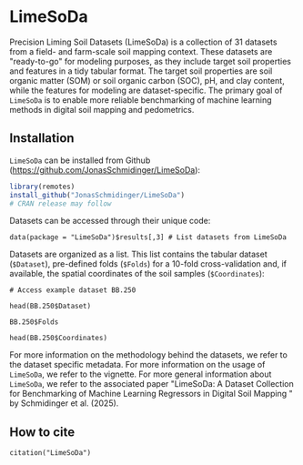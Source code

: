 
# LimeSoDa

Precision Liming Soil Datasets (LimeSoDa) is a collection of 31 datasets from a field- and farm-scale soil mapping context. These datasets are "ready-to-go" for modeling purposes, as they include target soil properties and features in a tidy tabular format. The target soil properties are soil organic matter (SOM) or soil organic carbon (SOC), pH, and clay content, while the features for modeling are dataset-specific. The primary goal of `LimeSoDa` is to enable more reliable benchmarking of machine learning methods in digital soil mapping and pedometrics.
<!-- badges: start -->
<!-- badges: end -->

## Installation

`LimeSoDa` can be installed from Github (https://github.com/JonasSchmidinger/LimeSoDa):

``` r
library(remotes)
install_github("JonasSchmidinger/LimeSoDa")
# CRAN release may follow

```

Datasets can be accessed through their unique code:

```{r}
data(package = "LimeSoDa")$results[,3] # List datasets from LimeSoDa
```

Datasets are organized as a list. This list contains the tabular dataset (`$Dataset`), pre-defined folds (`$Folds`) for a 10-fold cross-validation and, if available, the spatial coordinates of the soil samples (`$Coordinates`):

```{r}
# Access example dataset BB.250

head(BB.250$Dataset)

BB.250$Folds

head(BB.250$Coordinates)
```

For more information on the methodology behind the datasets, we refer to the dataset specific metadata.
For more information on the usage of `LimeSoDa`, we refer to the vignette.
For more general information about `LimeSoDa`, we refer to the associated paper "LimeSoDa: A Dataset Collection for Benchmarking of Machine Learning Regressors in Digital Soil Mapping " by Schmidinger et al. (2025).


## How to cite

```{r}
citation("LimeSoDa")
```
